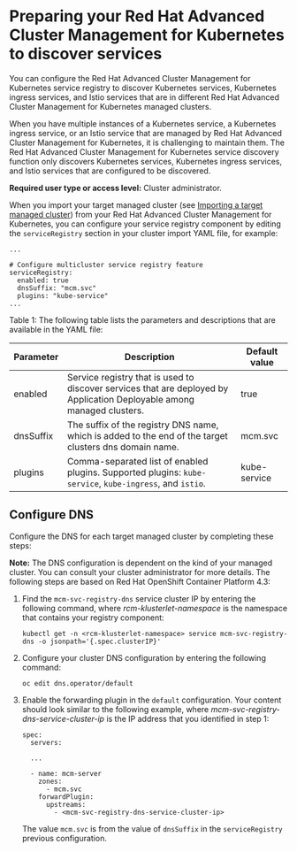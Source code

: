 # Preparing your Red Hat Advanced Cluster Management for Kubernetes to discover services

You can configure the Red Hat Advanced Cluster Management for Kubernetes service registry to discover Kubernetes services, Kubernetes ingress services, and Istio services that are in different Red Hat Advanced Cluster Management for Kubernetes managed clusters.

When you have multiple instances of a Kubernetes service, a Kubernetes ingress service, or an Istio service that are managed by Red Hat Advanced Cluster Management for Kubernetes, it is challenging to maintain them. The Red Hat Advanced Cluster Management for Kubernetes service discovery function only discovers Kubernetes services, Kubernetes ingress services, and Istio services that are configured to be discovered.

**Required user type or access level:** Cluster administrator.

When you import your target managed cluster (see [Importing a target managed cluster](https://github.com/open-cluster-management/rhacm-docs/blob/doc_stage/manage_cluster/import.md)) from your Red Hat Advanced Cluster Management for Kubernetes, you can configure your service registry component by editing the `serviceRegistry` section in your cluster import YAML file, for example:

   ```
   ...

   # Configure multicluster service registry feature
   serviceRegistry:
     enabled: true
     dnsSuffix: "mcm.svc"
     plugins: "kube-service"
   ...

   ```

Table 1: The following table lists the parameters and descriptions that are available in the YAML file:

| Parameter | Description | Default value|
|---|---|---|
| enabled| Service registry that is used to discover services that are deployed by Application Deployable among managed clusters.| true |
| dnsSuffix| The suffix of the registry DNS name, which is added to the end of the target clusters dns domain name.|mcm.svc|
| plugins| Comma-separated list of enabled plugins. Supported plugins: `kube-service`, `kube-ingress`, and `istio`. |kube-service|

## Configure DNS

Configure the DNS for each target managed cluster by completing these steps:

**Note:** The DNS configuration is dependent on the kind of your managed cluster. You can consult your cluster administrator for more details. The following steps are based on Red Hat OpenShift Container Platform 4.3:

1. Find the `mcm-svc-registry-dns` service cluster IP by entering the following command, where _rcm-klusterlet-namespace_ is the namespace that contains your registry component:

   ```
   kubectl get -n <rcm-klusterlet-namespace> service mcm-svc-registry-dns -o jsonpath='{.spec.clusterIP}'
   ```

2. Configure your cluster DNS configuration by entering the following command:

   ```
   oc edit dns.operator/default
   ```

3. Enable the forwarding plugin in the `default` configuration. Your content should look similar to the following example, where _mcm-svc-registry-dns-service-cluster-ip_ is the IP address that you identified in step 1:

   ```
   spec:
     servers:

     ...

     - name: mcm-server
       zones:
         - mcm.svc
       forwardPlugin:
         upstreams:
           - <mcm-svc-registry-dns-service-cluster-ip>
   ```

   The value `mcm.svc` is from the value of `dnsSuffix` in the `serviceRegistry` previous configuration.
